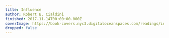 ```yaml
---
title: Influence
author: Robert B. Cialdini
finished: 2017-11-14T00:00:00.000Z
coverImage: https://book-covers.nyc3.digitaloceanspaces.com/readings/influence-01.jpg
dropped: false
---
```


